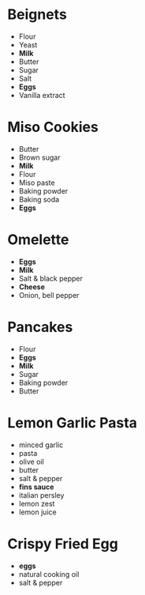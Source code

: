 # Beignets
* Flour
* Yeast
* **Milk**
* Butter
* Sugar
* Salt
* **Eggs**
* Vanilla extract

# Miso Cookies
* Butter
* Brown sugar
* **Milk**
* Flour
* Miso paste
* Baking powder
* Baking soda
* **Eggs** 

# Omelette
* **Eggs**
* **Milk**
* Salt & black pepper
* **Cheese**
* Onion, bell pepper
 
# Pancakes
* Flour
* **Eggs**
* **Milk**
* Sugar
* Baking powder
* Butter

# Lemon Garlic Pasta
* minced garlic
* pasta
* olive oil
* butter
* salt & pepper
* **fins sauce**
* italian persley
* lemon zest 
* lemon juice

# Crispy Fried Egg
* **eggs**
* natural cooking oil
* salt & pepper